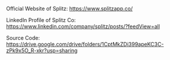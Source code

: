 Official Website of Splitz: https://www.splitzapp.co/

LinkedIn Profile of Splitz Co: https://www.linkedin.com/company/splitz/posts/?feedView=all

Source Code: https://drive.google.com/drive/folders/1CptMkZDi399apeKC3C-zPk9x5O_R-xkr?usp=sharing
